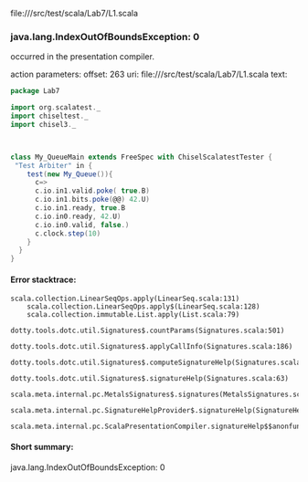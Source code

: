 file://<WORKSPACE>/src/test/scala/Lab7/L1.scala
### java.lang.IndexOutOfBoundsException: 0

occurred in the presentation compiler.

action parameters:
offset: 263
uri: file://<WORKSPACE>/src/test/scala/Lab7/L1.scala
text:
```scala
package Lab7

import org.scalatest._
import chiseltest._ 
import chisel3._ 



class My_QueueMain extends FreeSpec with ChiselScalatestTester {
 "Test Arbiter" in {
    test(new My_Queue()){
      c=>  
      c.io.in1.valid.poke( true.B)
      c.io.in1.bits.poke(@@) 42.U)
      c.io.in1.ready, true.B
      c.io.in0.ready, 42.U)     
      c.io.in0.valid, false.)
      c.clock.step(10)
    }
  }
}

```



#### Error stacktrace:

```
scala.collection.LinearSeqOps.apply(LinearSeq.scala:131)
	scala.collection.LinearSeqOps.apply$(LinearSeq.scala:128)
	scala.collection.immutable.List.apply(List.scala:79)
	dotty.tools.dotc.util.Signatures$.countParams(Signatures.scala:501)
	dotty.tools.dotc.util.Signatures$.applyCallInfo(Signatures.scala:186)
	dotty.tools.dotc.util.Signatures$.computeSignatureHelp(Signatures.scala:94)
	dotty.tools.dotc.util.Signatures$.signatureHelp(Signatures.scala:63)
	scala.meta.internal.pc.MetalsSignatures$.signatures(MetalsSignatures.scala:17)
	scala.meta.internal.pc.SignatureHelpProvider$.signatureHelp(SignatureHelpProvider.scala:51)
	scala.meta.internal.pc.ScalaPresentationCompiler.signatureHelp$$anonfun$1(ScalaPresentationCompiler.scala:375)
```
#### Short summary: 

java.lang.IndexOutOfBoundsException: 0